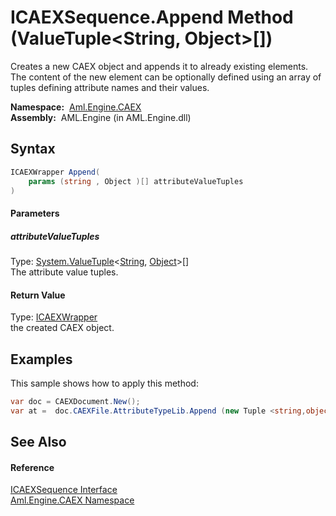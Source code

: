 ICAEXSequence.Append Method (ValueTuple&lt;String, Object>[])
=============================================================
Creates a new CAEX object and appends it to already existing elements. The content of the new element can be optionally defined using an array of tuples defining attribute names and their values.

  **Namespace:**  [Aml.Engine.CAEX][1]  
  **Assembly:**  AML.Engine (in AML.Engine.dll)

Syntax
------

```csharp
ICAEXWrapper Append(
	params (string , Object )[] attributeValueTuples
)
```

#### Parameters

##### *attributeValueTuples*
Type: [System.ValueTuple][2]&lt;[String][3], [Object][4]>[]  
The attribute value tuples.

#### Return Value
Type: [ICAEXWrapper][5]  
 the created CAEX object. 

Examples
--------
 This sample shows how to apply this method: 
```csharp
var doc = CAEXDocument.New();
var at =  doc.CAEXFile.AttributeTypeLib.Append (new Tuple <string,object>[] { Tuple.Create<string,object>("Name", "ALIB") });
```


See Also
--------

#### Reference
[ICAEXSequence Interface][6]  
[Aml.Engine.CAEX Namespace][1]  

[1]: ../README.md
[2]: https://docs.microsoft.com/dotnet/api/system.valuetuple-2
[3]: https://docs.microsoft.com/dotnet/api/system.string
[4]: https://docs.microsoft.com/dotnet/api/system.object
[5]: ../ICAEXWrapper/README.md
[6]: README.md
[7]: https://www.automationml.org
[8]: ../../icons/logoShade.png